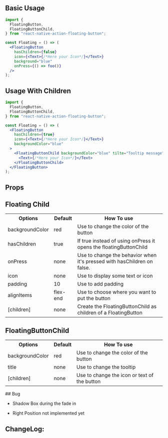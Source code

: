 ## Basic Usage

```jsx
import {
  FloatingButton,
  FloatingButtonChild,
} from "react-native-action-floating-button";

const Floating = () => (
  <FloatingButton
    hasChildren={false}
    icon={<Text>{/*Here your Icon*/}</Text>}
    background="blue"
    onPress={() => foo()}
  />
);
```

## Usage With Children

```jsx
import {
  FloatingButton,
  FloatingButtonChild,
} from "react-native-action-floating-button";

const Floating = () => (
  <FloatingButton
    hasChildren={true}
    icon={<Text>{/*Here your Icon*/}</Text>}
    backgroundColor="blue"
  >
    <FloatingButtonChild backgroundColor="blue" tilte="Tooltip message">
      <Text>{/*Here your Icon*/}</Text>
    </FloatingButtonChild>
  </FloatingButton>
);
```

## Props

## Floating Child

<table>
<tr>
       <th>Options</th>
       <th>Default</th>
       <th>How To use</th>
</tr>
<tr>
    <td>backgroundColor</td>
    <td>red</td>
    <td>Use to change the color of the button</td>
</tr>
<tr>
    <td>hasChildren</td>
    <td>true</td>
    <td>If true instead of using onPress it opens the floatingButtonChild</td>
</tr>
<tr>
    <td>onPress</td>
    <td>none</td>
    <td>Use to change the behavior when it's pressed with hasChildren on false.</td>
</tr>
<tr>
    <td>icon</td>
    <td>none</td>
    <td>Use to display some text or icon</td>
</tr>
<tr>
    <td>padding</td>
    <td>10</td>
    <td>Use to add padding</td>
</tr>
<tr>
    <td>alignItems</td>
    <td>flex-end</td>
    <td>Use to choose where you want to put the button</td>
</tr>
<tr>
    <td>[children]</td>
    <td>none</td>
    <td>Create the FloatingButtonChild as children of a FloatingButton</td>
</tr>
</table>

## FloatingButtonChild

<table>
<tr>
       <th>Options</th>
       <th>Default</th>
       <th>How To use</th>
</tr>
<tr>
    <td>backgroundColor</td>
    <td>red</td>
    <td>Use to change the color of the button</td>
</tr>
<tr>
    <td>title</td>
    <td>none</td>
    <td>Use to change the tooltip</td>
</tr>
<tr>
    <td>[children]</td>
    <td>none</td>
    <td>Use to change the icon or text of the button</td>
</tr>
</table>
## Bug

<ul>
    <li>
        <p>Shadow Box during the fade in</p>
    </li>
    <li>
        <p>Right Position not implemented yet</p>
    </li>
</ul>

## ChangeLog:
